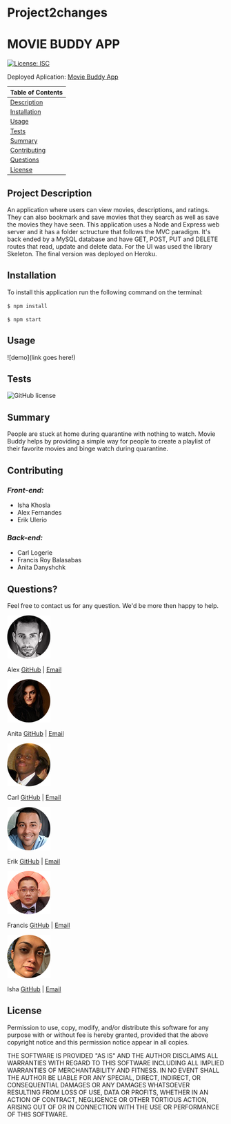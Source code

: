 
# Project2changes

# MOVIE BUDDY APP

[![License: ISC](https://img.shields.io/badge/License-ISC-blue.svg)](https://opensource.org/licenses/ISC)

Deployed Aplication:
[Movie Buddy App](https://github.com/clogerie/movie-buddy-project)

| Table of Contents             |
| ----------------------------- |
| [Description](#Description)   |
| [Installation](#Installation) |
| [Usage](#Usage)               |
| [Tests](#Tests)               |
| [Summary](#Summary)           |
| [Contributing](#Contributing) |
| [Questions](#Questions)       |
| [License](#License)           |

## Project Description

An application where users can view movies, descriptions, and ratings. They can also bookmark and save movies that they search as well as save the movies they have seen. This application uses a Node and Express web server and it has a folder sctructure that follows the MVC paradigm. It's back ended by a MySQL database and have GET, POST, PUT and DELETE routes that read, update and delete data. For the UI was used the library Skeleton. The final version was deployed on Heroku.

## Installation

To install this application run the following command on the terminal:

`$ npm install`

`$ npm start`

## Usage

![demo](link goes here!)

## Tests

![GitHub license](https://img.shields.io/badge/tests-100%25-success)

## Summary

People are stuck at home during quarantine with nothing to watch. Movie Buddy helps by providing a simple way for people to create a playlist of their favorite movies and binge watch during quarantine.

## Contributing

### _Front-end:_

* Isha Khosla
* Alex Fernandes
* Erik Ulerio

### _Back-end:_

* Carl Logerie 
* Francis Roy Balasabas
* Anita Danyshchk

## Questions?

Feel free to contact us for any question. We'd be more then happy to help.

![Alex Pic](./public/assets/images/alexs.png)

Alex [GitHub](https://github.com/aafernands) | [Email](alexfernands@outlook.com)

![Anita Pic](./public/assets/images/anitas.png)

Anita [GitHub](https://github.com/Anitta29) | [Email](dananiuta@gmail.com)

![Carl Pic](./public/assets/images/carls.png)

Carl [GitHub](https://github.com/clogerie) | [Email](clogerie@gmail.com)

![Erik Pic](./public/assets/images/eriks.png)

Erik [GitHub](https://github.com/Erikulerio) | [Email](ulerioerik@gmail.com)

![Francis Pic](./public/assets/images/francis.png)

Francis [GitHub](https://github.com/mrpagz) | [Email](francisroy1124@gmail.com)

![Isha Pic](./public/assets/images/ishas.png)

Isha [GitHub](https://github.com/ishakhosla131) | [Email](ishakhosla131@gmail.com)

## License

Permission to use, copy, modify, and/or distribute this software for any purpose with or without fee is hereby granted, provided that the above copyright notice and this permission notice appear in all copies.

THE SOFTWARE IS PROVIDED "AS IS" AND THE AUTHOR DISCLAIMS ALL WARRANTIES WITH REGARD TO THIS SOFTWARE INCLUDING ALL IMPLIED WARRANTIES OF MERCHANTABILITY AND FITNESS. IN NO EVENT SHALL THE AUTHOR BE LIABLE FOR ANY SPECIAL, DIRECT, INDIRECT, OR CONSEQUENTIAL DAMAGES OR ANY DAMAGES WHATSOEVER RESULTING FROM LOSS OF USE, DATA OR PROFITS, WHETHER IN AN ACTION OF CONTRACT, NEGLIGENCE OR OTHER TORTIOUS ACTION, ARISING OUT OF OR IN CONNECTION WITH THE USE OR PERFORMANCE OF THIS SOFTWARE.


